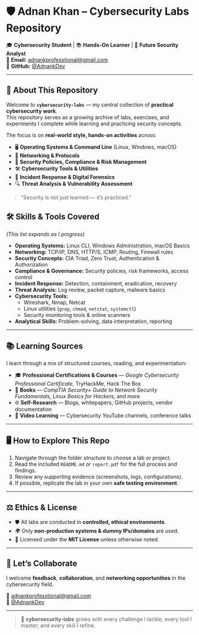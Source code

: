 # 🛡️ **Adnan Khan – Cybersecurity Labs Repository**

🎓 **Cybersecurity Student** | 📚 **Hands-On Learner** | 🔐 **Future Security Analyst**  
📧 **Email:** [adnankprofesstional@gmail.com](mailto:adnankprofesstional@gmail.com)  
🐙 **GitHub:** [@AdnankDev](https://github.com/AdnankDev)

---

## 🎯 **About This Repository**

Welcome to **`cybersecurity-labs`** — my central collection of **practical cybersecurity work**.  
This repository serves as a growing archive of labs, exercises, and experiments I complete while learning and practicing security concepts.

The focus is on **real-world style, hands-on activities** across:
- 🖥 **Operating Systems & Command Line** (Linux, Windows, macOS)
- 📡 **Networking & Protocols**  
- 📜 **Security Policies, Compliance & Risk Management**
- 🛠 **Cybersecurity Tools & Utilities**
- 🚨 **Incident Response & Digital Forensics**
- 🔍 **Threat Analysis & Vulnerability Assessment**

> “Security is not just learned — it’s practiced.”



## 🛠 **Skills & Tools Covered**

*(This list expands as I progress)*  
- **Operating Systems:** Linux CLI, Windows Administration, macOS Basics  
- **Networking:** TCP/IP, DNS, HTTP/S, ICMP, Routing, Firewall rules  
- **Security Concepts:** CIA Triad, Zero Trust, Authentication & Authorization  
- **Compliance & Governance:** Security policies, risk frameworks, access control  
- **Incident Response:** Detection, containment, eradication, recovery  
- **Threat Analysis:** Log review, packet capture, malware basics  
- **Cybersecurity Tools:**  
  - Wireshark, Nmap, Netcat  
  - Linux utilities (`grep`, `chmod`, `netstat`, `systemctl`)  
  - Security monitoring tools & online scanners  
- **Analytical Skills:** Problem-solving, data interpretation, reporting

---

## 📚 **Learning Sources**
I learn through a mix of structured courses, reading, and experimentation:  
- 🎓 **Professional Certifications & Courses** — *Google Cybersecurity Professional Certificate*, TryHackMe, Hack The Box  
- 📘 **Books** — *CompTIA Security+ Guide to Network Security Fundamentals*, *Linux Basics for Hackers*, and more  
- 🌐 **Self-Research** — Blogs, whitepapers, GitHub projects, vendor documentation  
- 🎥 **Video Learning** — Cybersecurity YouTube channels, conference talks

---

## 🖥 **How to Explore This Repo**

1. Navigate through the folder structure to choose a lab or project.  
2. Read the included `README.md` or `report.pdf` for the full process and findings.  
3. Review any supporting evidence (screenshots, logs, configurations).  
4. If possible, replicate the lab in your own **safe testing environment**.  

---

## ⚖ **Ethics & License**

- 🛡 All labs are conducted in **controlled, ethical environments**.  
- 🌍 Only **non-production systems & dummy IPs/domains** are used.  
- 📜 Licensed under the **MIT License** unless otherwise noted.  

---

## 🤝 **Let’s Collaborate**
I welcome **feedback**, **collaboration**, and **networking opportunities** in the cybersecurity field.  

📧 [adnankprofesstional@gmail.com](mailto:adnankprofesstional@gmail.com)  
🐙 [@AdnankDev](https://github.com/AdnankDev)  

---

> 🔐 **cybersecurity-labs** grows with every challenge I tackle, every tool I master, and every skill I refine.
